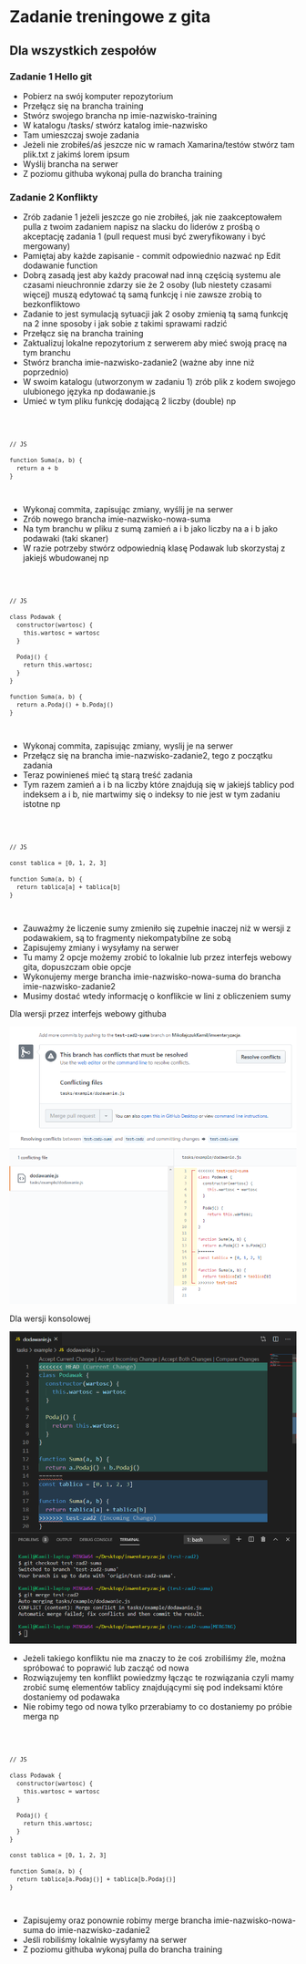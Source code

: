 # Zadanie treningowe z gita

## Dla wszystkich zespołów

### Zadanie 1 Hello git

- Pobierz na swój komputer repozytorium
- Przełącz się na brancha training
- Stwórz swojego brancha np imie-nazwisko-training
- W katalogu /tasks/ stwórz katalog imie-nazwisko
- Tam umieszczaj swoje zadania
- Jeżeli nie zrobiłeś/aś jeszcze nic w ramach Xamarina/testów stwórz tam plik.txt z jakimś lorem ipsum
- Wyślij brancha na serwer
- Z poziomu githuba wykonaj pulla do brancha training

### Zadanie 2 Konflikty

- Zrób zadanie 1 jeżeli jeszcze go nie zrobiłeś, jak nie zaakceptowałem pulla z twoim zadaniem napisz na slacku do liderów z prośbą o akceptację zadania 1 (pull request musi być zweryfikowany i być mergowany)
- Pamiętaj aby każde zapisanie - commit odpowiednio nazwać np Edit dodawanie function
- Dobrą zasadą jest aby każdy pracował nad inną częścią systemu ale czasami nieuchronnie zdarzy sie że 2 osoby (lub niestety czasami więcej) muszą edytować tą samą funkcję i nie zawsze zrobią to bezkonfliktowo
- Zadanie to jest symulacją sytuacji jak 2 osoby zmienią tą samą funkcję na 2 inne sposoby i jak sobie z takimi sprawami radzić
- Przełącz się na brancha training
- Zaktualizuj lokalne repozytorium z serwerem aby mieć swoją pracę na tym branchu
- Stwórz brancha imie-nazwisko-zadanie2 (ważne aby inne niż poprzednio)
- W swoim katalogu (utworzonym w zadaniu 1) zrób plik z kodem swojego ulubionego języka np dodawanie.js
- Umieć w tym pliku funkcję dodającą 2 liczby (double) np

<code>

    // JS

    function Suma(a, b) {
      return a + b
    }

</code>

- Wykonaj commita, zapisując zmiany, wyślij je na serwer
- Zrób nowego brancha imie-nazwisko-nowa-suma
- Na tym branchu w pliku z sumą zamień a i b jako liczby na a i b jako podawaki (taki skaner)
- W razie potrzeby stwórz odpowiednią klasę Podawak lub skorzystaj z jakiejś wbudowanej np

<code>

    // JS

    class Podawak {
      constructor(wartosc) {
        this.wartosc = wartosc
      }

      Podaj() {
        return this.wartosc;
      }
    }

    function Suma(a, b) {
      return a.Podaj() + b.Podaj()
    }

</code>

- Wykonaj commita, zapisując zmiany, wyslij je na serwer
- Przełącz się na brancha imie-nazwisko-zadanie2, tego z początku zadania
- Teraz powinieneś mieć tą starą treść zadania
- Tym razem zamień a i b na liczby które znajdują się w jakiejś tablicy pod indeksem a i b, nie martwimy się o indeksy to nie jest w tym zadaniu istotne np

<code>

    // JS

    const tablica = [0, 1, 2, 3]

    function Suma(a, b) {
      return tablica[a] + tablica[b]
    }

</code>

- Zauważmy że liczenie sumy zmieniło się zupełnie inaczej niż w wersji z podawakiem, są to fragmenty niekompatybilne ze sobą
- Zapisujemy zmiany i wysyłamy na serwer
- Tu mamy 2 opcje możemy zrobić to lokalnie lub przez interfejs webowy gita, dopuszczam obie opcje
- Wykonujemy merge brancha imie-nazwisko-nowa-suma do brancha imie-nazwisko-zadanie2
- Musimy dostać wtedy informację o konflikcie w lini z obliczeniem sumy

Dla wersji przez interfejs webowy githuba

![Wersja webowa](./img/konflikt-1.png)
![Wersja webowa](./img/konflikt-1-2.png)

Dla wersji konsolowej

![Wersja konsolowa](./img/konflikt-2.png)

- Jeżeli takiego konfliktu nie ma znaczy to że coś zrobiliśmy źle, można spróbować to poprawić lub zacząć od nowa
- Rozwiązujemy ten konflikt powiedzmy łącząc te rozwiązania czyli mamy zrobić sumę elementów tablicy znajdującymi się pod indeksami które dostaniemy od podawaka
- Nie robimy tego od nowa tylko przerabiamy to co dostaniemy po próbie merga np

<code>

    // JS

    class Podawak {
      constructor(wartosc) {
        this.wartosc = wartosc
      }

      Podaj() {
        return this.wartosc;
      }
    }

    const tablica = [0, 1, 2, 3]

    function Suma(a, b) {
      return tablica[a.Podaj()] + tablica[b.Podaj()]
    }
  
</code>

- Zapisujemy oraz ponownie robimy merge brancha imie-nazwisko-nowa-suma do imie-nazwisko-zadanie2
- Jeśli robiliśmy lokalnie wysyłamy na serwer
- Z poziomu githuba wykonaj pulla do brancha training

